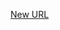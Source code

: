 



[New URL](../file-___home_harshil_Desktop_open-source_palisadoes_talawa_lib_view_model_widgets_view_models_progress_dialog_view_model/)


